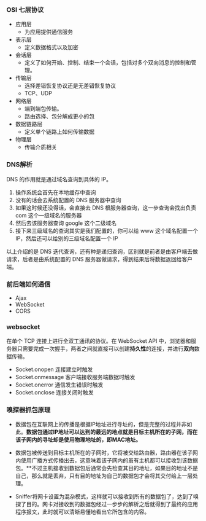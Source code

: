### OSI 七层协议
 - 应用层
   - 为应用提供通信服务
 - 表示层
   - 定义数据格式以及加密
 - 会话层
   - 定义了如何开始、控制、结束一个会话，包括对多个双向消息的控制和管理。
 - 传输层
   - 选择差错恢复协议还是无差错恢复协议
   - TCP、UDP
 - 网络层
   - 端到端包传输。
   - 路由选择、包分解成更小的包
 - 数据链路层
   - 定义单个链路上如何传输数据
 - 物理层
   - 传输介质相关


### DNS解析
DNS 的作用就是通过域名查询到具体的 IP。

1. 操作系统会首先在本地缓存中查询
2. 没有的话会去系统配置的 DNS 服务器中查询
3. 如果这时候还没得话，会直接去 DNS 根服务器查询，这一步查询会找出负责 com 这个一级域名的服务器
4. 然后去该服务器查询 google 这个二级域名
5. 接下来三级域名的查询其实是我们配置的，你可以给 www 这个域名配置一个 IP，然后还可以给别的三级域名配置一个 IP

以上介绍的是 DNS 迭代查询，还有种是递归查询，区别就是前者是由客户端去做请求，后者是由系统配置的 DNS 服务器做请求，得到结果后将数据返回给客户端。


### 前后端如何通信
 - Ajax
 - WebSocket
 - CORS



### websocket
在单个 TCP 连接上进行全双工通讯的协议。在 WebSocket API 中，浏览器和服务器只需要完成一次握手，两者之间就直接可以创建**持久性**的连接，并进行**双向**数据传输。

 - Socket.onopen	连接建立时触发
 - Socket.onmessage	客户端接收服务端数据时触发
 - Socket.onerror	通信发生错误时触发
 - Socket.onclose	连接关闭时触发

### 嗅探器抓包原理

 - 数据包在互联网上的传播是根据IP地址进行寻址的，但是完整的过程并非如此。**数据包通过IP地址可以达到的最远的地点就是目标主机所在的子网，而在该子网内的寻址却是使用物理地址的，即MAC地址。**

 - 数据包被传送到目标主机所在的子网时，它将被交给路由器，路由器在该子网内使用广播方式传播出去，这意味着该子网内的虽有主机都可以接收到该数据包。**不过主机接收到数据包后通常会先检查其目的地址，如果目的地址不是自己，那么就是丢弃，只有目的地址为自己的数据包才会将其交付给上一层处理。

 - Sniffer将网卡设置为混杂模式，这样就可以接收到所有的数据包了，达到了嗅探了目的。网卡对接收到的数据包经过一步步的解析之后就得到了最终的应用程序报文，此时就可以清晰易懂地看出它所包含的内容。
